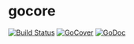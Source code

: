 # gocore

[![Build Status](https://travis-ci.org/fsgo/gocore.png?branch=main)](https://travis-ci.org/fsgo/gocore)
[![GoCover](https://gocover.io/_badge/github.com/fsgo/gocore)](https://gocover.io/github.com/fsgo/gocore)
[![GoDoc](https://godoc.org/github.com/fsgo/gocore?status.svg)](https://godoc.org/github.com/fsgo/gocore)

